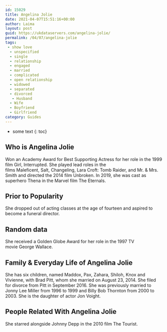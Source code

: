 ```yaml
---
id: 15029
title: Angelina Jolie
date: 2021-04-07T15:51:16+00:00
author: Laima
layout: post
guid: https://ukdataservers.com/angelina-jolie/
permalink: /04/07/angelina-jolie
tags:
 - show love
  - unspecified
  - single
  - relationship
  - engaged
  - married
  - complicated
  - open relationship
  - widowed
  - separated
  - divorced
   - Husband
  - Wife
  - Boyfriend
  - Girlfriend
category: Guides
---
```


* some text
{: toc}


## Who is Angelina Jolie
                  
                  
                  
Won an Academy Award for Best Supporting Actress for her role in the 1999 film Girl, Interrupted. She played lead roles in the films Maleficent, Salt, Changeling, Lara Croft: Tomb Raider, and Mr. & Mrs. Smith and directed the 2014 film Unbroken. In 2019, she was cast as superhero Thena in the Marvel film The Eternals.
                  
              
            
              
            
                
                
                
## Prior to Popularity
                  
                  
                  
She dropped out of acting classes at the age of fourteen and aspired to become a funeral director.
                  
              
            
              
            
                
                
                
## Random data
                  
                  
                  
She received a Golden Globe Award for her role in the 1997 TV movie George Wallace.
                  
              
            
              
            
                
                
                
## Family & Everyday Life of Angelina Jolie
                  
                  
                  
She has six children, named Maddox, Pax, Zahara, Shiloh, Knox and Vivienne, with Brad Pitt, whom she married on August 23, 2014. She filed for divorce from Pitt in September 2016. She was previously married to Jonny Lee Miller from 1996 to 1999 and Billy Bob Thornton from 2000 to 2003. She is the daughter of actor Jon Voight.
                  
              
            
              
            
                
                
                
## People Related With Angelina Jolie
                  
                  
                  
She starred alongside Johnny Depp in the 2010 film The Tourist.
                  
              
            
              
            
                
              
            
              
              
            
            
              
            
          
          
          